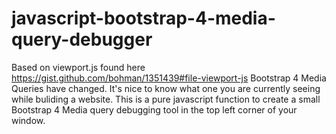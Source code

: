 # javascript-bootstrap-4-media-query-debugger
Based on viewport.js found here https://gist.github.com/bohman/1351439#file-viewport-js
Bootstrap 4 Media Queries have changed. It's nice to know what one you are currently seeing while buliding a website.
This is a pure javascript function to create a small Bootstrap 4 Media query debugging tool in the top left corner of your window.
